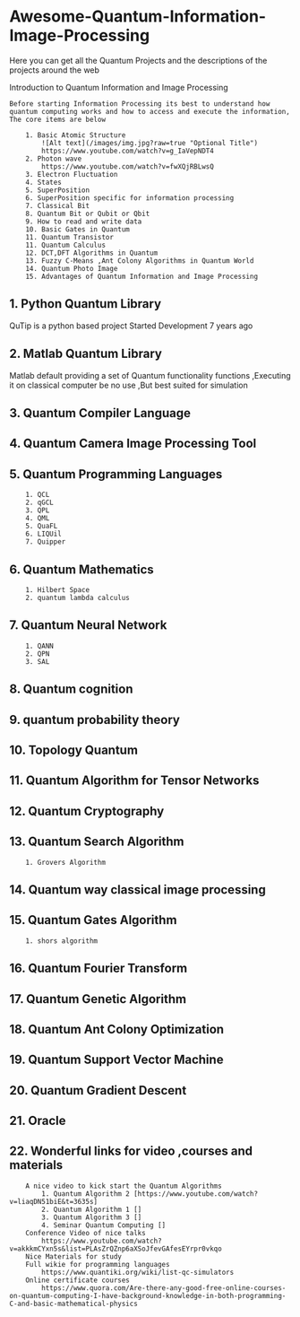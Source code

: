 # Awesome-Quantum-Information-Image-Processing
Here you can get all the Quantum Projects and the descriptions of the projects around the web

Introduction to Quantum Information and Image Processing
    
    Before starting Information Processing its best to understand how quantum computing works and how to access and execute the information, The core items are below
        
        1. Basic Atomic Structure
            ![Alt text](/images/img.jpg?raw=true "Optional Title")
            https://www.youtube.com/watch?v=g_IaVepNDT4
        2. Photon wave
            https://www.youtube.com/watch?v=fwXQjRBLwsQ
        3. Electron Fluctuation
        4. States
        5. SuperPosition
        6. SuperPosition specific for information processing
        7. Classical Bit
        8. Quantum Bit or Qubit or Qbit
        9. How to read and write data
        10. Basic Gates in Quantum
        11. Quantum Transistor
        11. Quantum Calculus
        12. DCT,DFT Algorithms in Quantum
        13. Fuzzy C-Means ,Ant Colony Algorithms in Quantum World
        14. Quantum Photo Image
        15. Advantages of Quantum Information and Image Processing
    
## 1. Python Quantum Library
  QuTip is a python based project Started Development 7 years ago
## 2. Matlab Quantum Library
  Matlab default providing a set of Quantum functionality functions ,Executing it on classical computer be no use ,But best suited for simulation
## 3. Quantum Compiler Language
## 4. Quantum Camera Image Processing Tool
## 5. Quantum Programming Languages
        1. QCL
        2. qGCL
        3. QPL
        4. QML
        5. QuaFL
        6. LIQUil
        7. Quipper
## 6. Quantum Mathematics
        1. Hilbert Space
        2. quantum lambda calculus
## 7. Quantum Neural Network
        1. QANN
        2. QPN
        3. SAL
## 8. Quantum cognition
## 9. quantum probability theory
## 10. Topology Quantum
## 11. Quantum Algorithm for Tensor Networks
## 12. Quantum Cryptography
## 13. Quantum Search Algorithm
        1. Grovers Algorithm
## 14. Quantum way classical image processing
## 15. Quantum Gates Algorithm
        1. shors algorithm
## 16. Quantum Fourier Transform
## 17. Quantum Genetic Algorithm
## 18. Quantum Ant Colony Optimization
## 19. Quantum Support Vector Machine
## 20. Quantum Gradient Descent
## 21. Oracle
## 22. Wonderful links for video ,courses and materials
        A nice video to kick start the Quantum Algorithms
            1. Quantum Algorithm 2 [https://www.youtube.com/watch?v=liaqDN51biE&t=3635s]
            2. Quantum Algorithm 1 []
            3. Quantum Algorithm 3 []
            4. Seminar Quantum Computing []
        Conference Video of nice talks
            https://www.youtube.com/watch?v=akkkmCYxn5s&list=PLAsZrQZnp6aXSoJfevGAfesEYrpr0vkqo
        Nice Materials for study
        Full wikie for programming languages
            https://www.quantiki.org/wiki/list-qc-simulators
        Online certificate courses
            https://www.quora.com/Are-there-any-good-free-online-courses-on-quantum-computing-I-have-background-knowledge-in-both-programming-C-and-basic-mathematical-physics
        
